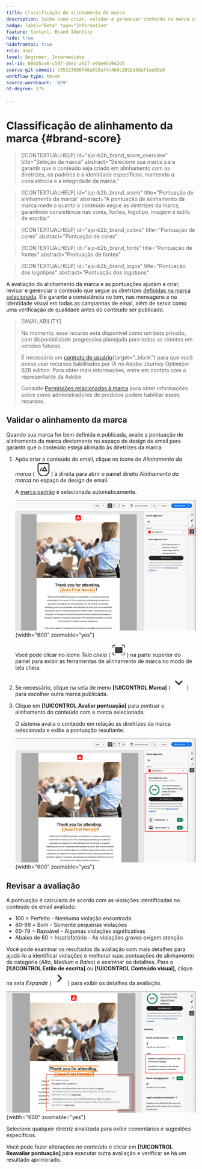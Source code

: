 ```yaml
---
title: Classificação de alinhamento da marca
description: Saiba como criar, validar e gerenciar conteúdo na marca usando uma pontuação de alinhamento de marca.
badge: label="Beta" type="Informative"
feature: Content, Brand Identity
hide: true
hidefromtoc: true
role: User
level: Beginner, Intermediate
exl-id: 686d5ce0-c597-48e1-a51f-e91e95a942d5
source-git-commit: c95323936f48a595a74c469c201b19daf1ee95e5
workflow-type: tm+mt
source-wordcount: '459'
ht-degree: 17%

---
```


# Classificação de alinhamento da marca {#brand-score}

>[!CONTEXTUALHELP]
>id="ajo-b2b_brand_score_overview"
>title="Seleção da marca"
>abstract="Selecione sua marca para garantir que o conteúdo seja criado em alinhamento com as diretrizes, os padrões e a identidade específicos, mantendo a consistência e a integridade da marca."

>[!CONTEXTUALHELP]
>id="ajo-b2b_brand_score"
>title="Pontuação de alinhamento da marca"
>abstract="A pontuação de alinhamento da marca mede o quanto o conteúdo segue as diretrizes da marca, garantindo consistência nas cores, fontes, logotipo, imagem e estilo de escrita."

>[!CONTEXTUALHELP]
>id="ajo-b2b_brand_colors"
>title="Pontuação de cores"
>abstract="Pontuação de cores"

>[!CONTEXTUALHELP]
>id="ajo-b2b_brand_fonts"
>title="Pontuação de fontes"
>abstract="Pontuação de fontes"

>[!CONTEXTUALHELP]
>id="ajo-b2b_brand_logos"
>title="Pontuação dos logotipos"
>abstract="Pontuação dos logotipos"

A avaliação do alinhamento da marca e as pontuações ajudam a criar, revisar e gerenciar o conteúdo que segue as diretrizes [definidas na marca selecionada](./brands-manage-create.md#brand-definitions). Ele garante a consistência no tom, nas mensagens e na identidade visual em todas as campanhas de email, além de servir como uma verificação de qualidade antes do conteúdo ser publicado.

>[!AVAILABILITY]
>
>No momento, esse recurso está disponível como um beta privado, com disponibilidade progressiva planejada para todos os clientes em versões futuras.
>
>É necessário um [contrato de usuário](https://www.adobe.com/legal/licenses-terms/adobe-dx-gen-ai-user-guidelines.html){target="_blank"} para que você possa usar recursos habilitados por IA no Adobe Journey Optimizer B2B edition. Para obter mais informações, entre em contato com o representante da Adobe.
>
>Consulte [Permissões relacionadas à marca](./brands-overview.md#brand-related-permissions) para obter informações sobre como administradores de produtos podem habilitar esses recursos.

## Validar o alinhamento da marca

Quando sua marca for bem definida e publicada, avalie a pontuação de alinhamento da marca diretamente no espaço de design de email para garantir que o conteúdo esteja alinhado às diretrizes da marca:

1. Após criar o conteúdo do email, clique no ícone de _Alinhamento da marca_ ( ![Ícone de alinhamento da marca](../assets/do-not-localize/icon-brand-compliance.svg) ) à direita para abrir o painel direito _Alinhamento da marca_ no espaço de design de email.

   A [marca padrão](./brands-manage-create.md#default-brand) é selecionada automaticamente.

   ![Acessar as ferramentas de alinhamento de marca](./assets/brands-alignment-sidebar.png){width="600" zoomable="yes"}

   Você pode clicar no ícone _Tela cheia_ ( ![Ícone de tela cheia](../assets/do-not-localize/icon-full-screen.svg) ) na parte superior do painel para exibir as ferramentas de alinhamento de marca no modo de tela cheia.

1. Se necessário, clique na seta de menu **[!UICONTROL Marca]** ( ![Seta para baixo](../assets/do-not-localize/icon-down-menu.svg) ) para escolher outra marca publicada.

1. Clique em **[!UICONTROL Avaliar pontuação]** para pontuar o alinhamento do conteúdo com a marca selecionada.

   O sistema avalia o conteúdo em relação às diretrizes da marca selecionada e exibe a pontuação resultante.

   ![Pontuação de avaliação do alinhamento da marca](./assets/brands-alignment-evaluation.png){width="600" zoomable="yes"}

## Revisar a avaliação

A pontuação é calculada de acordo com as violações identificadas no conteúdo de email avaliado:

* 100 = Perfeito - Nenhuma violação encontrada
* 80-99 = Bom - Somente pequenas violações
* 60-79 = Razoável - Algumas violações significativas
* Abaixo de 60 = Insatisfatório - As violações graves exigem atenção

Você pode examinar os resultados da avaliação com mais detalhes para ajudá-lo a identificar violações e melhorar suas pontuações de alinhamento de categoria (_Alto_, _Medium_ e _Baixo_) e examinar os detalhes. Para o **[!UICONTROL Estilo de escrita]** ou **[!UICONTROL Conteúdo visual]**, clique na seta _Expandir_ ( ![Expandir seta](../assets/do-not-localize/icon-expand-right.svg) ) para exibir os detalhes da avaliação.

![Detalhes da avaliação do alinhamento da marca](./assets/brands-alignment-evaluation-details.png){width="600" zoomable="yes"}

Selecione qualquer diretriz sinalizada para exibir comentários e sugestões específicos.

Você pode fazer alterações no conteúdo e clicar em **[!UICONTROL Reavaliar pontuação]** para executar outra avaliação e verificar se há um resultado aprimorado.
